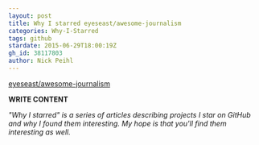 ```yaml
---
layout: post
title: Why I starred eyeseast/awesome-journalism
categories: Why-I-Starred
tags: github
stardate: 2015-06-29T18:00:19Z
gh_id: 38117803
author: Nick Peihl
---
```


[eyeseast/awesome-journalism](https://github.com/eyeseast/awesome-journalism)

**WRITE CONTENT**

*"Why I starred" is a series of articles describing projects I star on GitHub and why I found them interesting. My hope is that you'll find them interesting as well.*

